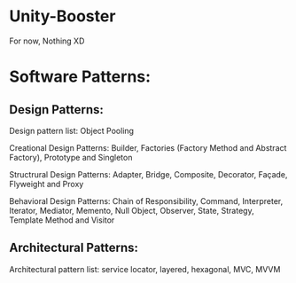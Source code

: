 # Unity-Booster
For now, Nothing XD

# Software Patterns:
## Design Patterns:
Design pattern list: Object Pooling

Creational Design Patterns: Builder, Factories (Factory Method and Abstract Factory), Prototype and Singleton

Structrural Design Patterns: Adapter, Bridge, Composite, Decorator, Façade, Flyweight and Proxy

Behavioral Design Patterns: Chain of Responsibility, Command, Interpreter, Iterator, Mediator, Memento, Null Object, Observer, State, Strategy, Template Method and Visitor

## Architectural Patterns:
Architectural pattern list: service locator, layered, hexagonal, MVC, MVVM
